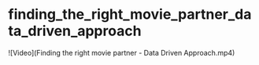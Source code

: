 # finding_the_right_movie_partner_data_driven_approach

![Video](Finding the right movie partner - Data Driven Approach.mp4)
